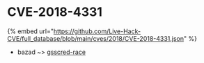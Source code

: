 # CVE-2018-4331
{% embed url="https://github.com/Live-Hack-CVE/full_database/blob/main/cves/2018/CVE-2018-4331.json" %}

* bazad ~> [gsscred-race](https://www.alice-snow.ru/2018/database/cve-2018-4331/gsscred-race-bazad)